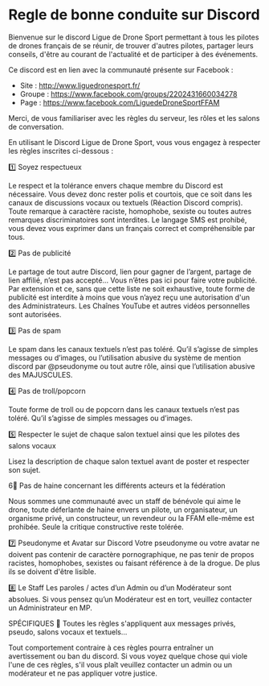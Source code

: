 
# Regle de bonne conduite sur Discord

Bienvenue sur le discord Ligue de Drone Sport permettant à tous les pilotes de drones français de se réunir, de trouver d'autres pilotes, partager leurs conseils, d'être au courant de l'actualité et de participer à des événements.

Ce discord est en lien avec la communauté présente sur Facebook :

- Site : http://www.liguedronesport.fr/
- Groupe : https://www.facebook.com/groups/2202431660034278
- Page : https://www.facebook.com/LiguedeDroneSportFFAM

Merci, de vous familiariser avec les règles du serveur, les rôles et les salons de conversation.

En utilisant le Discord Ligue de Drone Sport, vous vous engagez à respecter les règles inscrites ci-dessous :

1️⃣ Soyez respectueux

Le respect et la tolérance envers chaque membre du Discord est nécessaire. Vous devez donc rester polis et courtois, que ce soit dans les canaux de discussions vocaux ou textuels (Réaction Discord compris). Toute remarque à caractère raciste, homophobe, sexiste ou toutes autres remarques discriminatoires sont interdites. Le langage SMS est prohibé, vous devez vous exprimer dans un français correct et compréhensible par tous.

2️⃣ Pas de publicité

Le partage de tout autre Discord, lien pour gagner de l’argent, partage de lien affilié, n’est pas accepté... Vous n’êtes pas ici pour faire votre publicité. Par extension et ce, sans que cette liste ne soit exhaustive, toute forme de publicité est interdite à moins que vous n’ayez reçu une autorisation d'un des Administrateurs.
Les Chaînes YouTube et autres vidéos personnelles sont autorisées.

3️⃣ Pas de spam

Le spam dans les canaux textuels n’est pas toléré. Qu’il s’agisse de simples messages ou d’images, ou l’utilisation abusive du système de mention discord par @pseudonyme ou tout autre rôle, ainsi que l’utilisation abusive des MAJUSCULES.

4️⃣ Pas de troll/popcorn

Toute forme de troll ou de popcorn dans les canaux textuels n’est pas toléré. Qu’il s’agisse de simples messages ou d’images.

5️⃣ Respecter le sujet de chaque salon textuel ainsi que les pilotes des salons vocaux

Lisez la description de chaque salon textuel avant de poster et respecter son sujet.

6⃣ Pas de haine concernant les différents acteurs et la fédération

Nous sommes une communauté avec un staff de bénévole qui aime le drone, toute déferlante de haine envers un pilote, un organisateur, un organisme privé, un constructeur, un revendeur ou la FFAM elle-même est prohibée. Seule la critique constructive reste tolérée.

7️⃣ Pseudonyme et Avatar sur Discord
Votre pseudonyme ou votre avatar ne doivent pas contenir de caractère pornographique, ne pas tenir de propos racistes, homophobes, sexistes ou faisant référence à de la drogue. De plus ils se doivent d'être lisible.

8️⃣ Le Staff
Les paroles / actes d’un Admin ou d’un Modérateur sont absolues. Si vous pensez qu’un Modérateur est en tort, veuillez contacter un Administrateur en MP.

SPÉCIFIQUES
🔸 Toutes les règles s'appliquent aux messages privés, pseudo, salons vocaux et textuels...

Tout comportement contraire à ces règles pourra entraîner un avertissement ou ban du discord.
Si vous voyez quelque chose qui viole l'une de ces règles, s'il vous plaît veuillez contacter un admin ou un modérateur et ne pas appliquer votre justice.